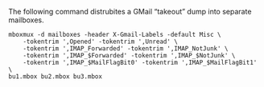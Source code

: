 The following command distrubites a GMail “takeout” dump into separate mailboxes.

    mboxmux -d mailboxes -header X-Gmail-Labels -default Misc \
    	-tokentrim ',Opened' -tokentrim ',Unread' \
    	-tokentrim ',IMAP_Forwarded' -tokentrim ',IMAP_NotJunk' \
    	-tokentrim ',IMAP_$Forwarded' -tokentrim ',IMAP_$NotJunk' \
    	-tokentrim ',IMAP_$MailFlagBit0' -tokentrim ',IMAP_$MailFlagBit1' \
	bu1.mbox bu2.mbox bu3.mbox
